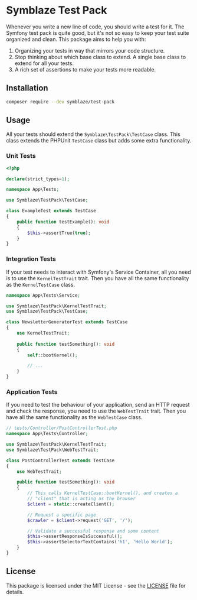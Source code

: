 # Symblaze Test Pack

Whenever you write a new line of code, you should write a test for it. The Symfony test pack is quite good,
but it's not so easy to keep your test suite organized and clean. This package aims to help you with:

1. Organizing your tests in way that mirrors your code structure.
2. Stop thinking about which base class to extend. A single base class to extend for all your tests.
3. A rich set of assertions to make your tests more readable.

## Installation

```bash
composer require --dev symblaze/test-pack
```

## Usage

All your tests should extend the `Symblaze\TestPack\TestCase` class. This class extends the PHPUnit `TestCase` class
but adds some extra functionality.

### Unit Tests

```php
<?php

declare(strict_types=1);

namespace App\Tests;

use Symblaze\TestPack\TestCase;

class ExampleTest extends TestCase
{
    public function testExample(): void
    {
        $this->assertTrue(true);
    }
}
```

### Integration Tests

If your test needs to interact with Symfony's Service Container, all you need is to use the `KernelTestTrait` trait.
Then you have all the same functionality as the `KernelTestCase` class.

```php
namespace App\Tests\Service;

use Symblaze\TestPack\KernelTestTrait;
use Symblaze\TestPack\TestCase;

class NewsletterGeneratorTest extends TestCase
{   
    use KernelTestTrait;
    
    public function testSomething(): void
    {
        self::bootKernel();

        // ...
    }
}
```

### Application Tests

If you need to test the behaviour of your application, send an HTTP request and check the response, you need
to use the `WebTestTrait` trait. Then you have all the same functionality as the `WebTestCase` class.

```php
// tests/Controller/PostControllerTest.php
namespace App\Tests\Controller;

use Symblaze\TestPack\KernelTestTrait;
use Symblaze\TestPack\WebTestTrait;

class PostControllerTest extends TestCase
{   
    use WebTestTrait;

    public function testSomething(): void
    {
        // This calls KernelTestCase::bootKernel(), and creates a
        // "client" that is acting as the browser
        $client = static::createClient();

        // Request a specific page
        $crawler = $client->request('GET', '/');

        // Validate a successful response and some content
        $this->assertResponseIsSuccessful();
        $this->assertSelectorTextContains('h1', 'Hello World');
    }
}
```

## License

This package is licensed under the MIT License - see the [LICENSE](LICENSE) file for details.
